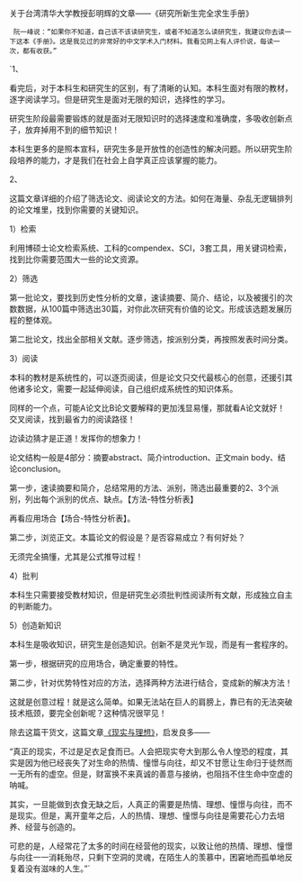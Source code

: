 关于台湾清华大学教授彭明辉的文章——《研究所新生完全求生手册》

`
阮一峰说：“如果你不知道，自己该不该读研究生，或者不知道怎么读研究生，我建议你去读一下这本《手册》。这是我见过的非常好的中文学术入门材料。我看见网上有人评价说，每读一次，都有收获。”`

`1、

看完后，对于本科生和研究生的区别，有了清晰的认知。本科生面对有限的教材，逐字阅读学习。但是研究生是面对无限的知识，选择性的学习。

研究生阶段最需要锻炼的就是面对无限知识时的选择速度和准确度，多吸收创新点子，放弃掉用不到的细节知识！

本科生更多的是照本宣科，研究生多是开放性的创造性的解决问题。所以研究生阶段培养的能力，才是我们在社会上自学真正应该掌握的能力。

2、

这篇文章详细的介绍了筛选论文、阅读论文的方法。如何在海量、杂乱无逻辑排列的论文堆里，找到你需要的关键知识。

1）检索

利用博硕士论文检索系统、工科的compendex、SCI，3套工具，用关键词检索，找到比你需要范围大一些的论文资源。

2）筛选

第一批论文，要找到历史性分析的文章，速读摘要、简介、结论，以及被援引的次数数据，从100篇中筛选出30篇，对你此次研究有价值的论文。形成该选题发展历程的整体观。

第二批论文，找出全部相关文献。逐步筛选，按派别分类，再按照发表时间分类。

3）阅读

本科的教材是系统性的，可以逐页阅读，但是论文只交代最核心的创意，还援引其他诸多论文，需要一起延伸阅读，自己组织成系统性的知识体系。

同样的一个点，可能A论文比B论文要解释的更加浅显易懂，那就看A论文就好！交叉阅读，找到最省力的阅读路径！

边读边猜才是正道！发挥你的想象力！

论文结构一般是4部分：摘要abstract、简介introduction、正文main body、结论conclusion。

第一步，速读摘要和简介，总结常用的方法、派别，筛选出最重要的2、3个派别，列出每个派别的优点、缺点。【方法-特性分析表】

再看应用场合【场合-特性分析表】。

第二步，浏览正文。本篇论文的假设是？是否容易成立？有何好处？

无须完全搞懂，尤其是公式推导过程！

4）批判

本科生只需要接受教材知识，但是研究生必须批判性阅读所有文献，形成独立自主的判断能力。

5）创造新知识

本科生是吸收知识，研究生是创造知识。创新不是灵光乍现，而是有一套程序的。

第一步，根据研究的应用场合，确定重要的特性。

第二步，针对优势特性对应的方法，选择两种方法进行结合，变成新的解决方法！

这就是创意过程！就是这么简单。如果无法站在巨人的肩膀上，靠已有的无法突破技术瓶颈，要完全创新呢？这种情况很罕见！

除去这篇干货文，这篇文章[《现实与理想》](https://blog.csdn.net/yanzhenbo1/article/details/53537966)，启发良多——

“真正的现实，不过是足衣足食而已。人会把现实夸大到那么令人惶恐的程度，其实是因为他已经丧失了对生命的热情、憧憬与向往，却又不甘愿让生命归于徒然而一无所有的虚空。但是，财富换不来真诚的善意与接纳，也阻挡不住生命中空虚的呐喊。

其实，一旦能做到衣食无缺之后，人真正的需要是热情、理想、憧憬与向往，而不是现实。但是，离开童年之后，人的热情、理想、憧憬与向往是需要花心力去培养、经营与创造的。

可悲的是，人经常花了太多的时间在经营他的现实，以致让他的热情、理想、憧­憬与向往一一消耗殆尽，只剩下空洞的灵魂，在陌生人的羡慕中，困窘地而孤单地反复着没有滋味的人生。”`